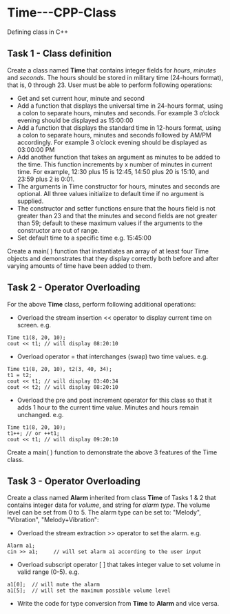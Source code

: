# Time---CPP-Class
Defining class in C++

## Task 1 - Class definition
Create a class named **Time** that contains integer fields for *hours*, *minutes* and *seconds*. The hours should be stored in military time (24-hours format), that is, 0 through 23. User must be able to perform following operations:
  * Get and set current hour, minute and second
  * Add a function that displays the universal time in 24-hours format, using a colon to separate hours, minutes and seconds. For example 3 o’clock evening should be displayed as 15:00:00
  * Add a function that displays the standard time in 12-hours format, using a colon to separate hours, minutes and seconds followed by AM/PM accordingly. For example 3 o’clock evening should be displayed as 03:00:00 PM
  * Add another function that takes an argument as minutes to be added to the time. This function increments by x number of minutes in current time. For example, 12:30 plus 15 is 12:45, 14:50 plus 20 is 15:10, and 23:59 plus 2 is 0:01.
  * The arguments in Time constructor for hours, minutes and seconds are optional. All three values initialize to default time if no argument is supplied.
  * The constructor and setter functions ensure that the hours field is not greater than 23 and that the minutes and second fields are not greater than 59; default to these maximum values if the arguments to the constructor are out of range.
  * Set default time to a specific time e.g. 15:45:00

Create a main( ) function that instantiates an array of at least four Time objects and demonstrates that they display correctly both before and after varying amounts of time have been added to them.

## Task 2 - Operator Overloading
For the above **Time** class, perform following additional operations:
 * Overload the stream insertion << operator to display current time on screen. e.g.
  ```
  Time t1(8, 20, 10); 
  cout << t1; // will display 08:20:10
  ```
 * Overload operator = that interchanges (swap) two time values. e.g.
  ```
  Time t1(8, 20, 10), t2(3, 40, 34); 
  t1 = t2; 
  cout << t1; // will display 03:40:34 
  cout << t2; // will display 08:20:10
  ```
 * Overload the pre and post increment operator for this class so that it adds 1 hour to the current time value. Minutes and hours remain unchanged. e.g.
  ```
  Time t1(8, 20, 10); 
  t1++; // or ++t1; 
  cout << t1; // will display 09:20:10
  ```
Create a main( ) function to demonstrate the above 3 features of the Time class.

## Task 3 - Operator Overloading
Create a class named **Alarm** inherited from class **Time** of Tasks 1 & 2 that contains integer data for *volume*, and string for *alarm type*. The volume level can be set from 0 to 5. The alarm type can be set to: "Melody", "Vibration", "Melody+Vibration":
 * Overload the stream extraction >> operator to set the alarm. e.g.
 ```
 Alarm a1;
 cin >> a1;     // will set alarm a1 according to the user input
 ```
 
 * Overload subscript operator [ ] that takes integer value to set volume in valid range (0-5). e.g.
 ```
 a1[0];  // will mute the alarm
 a1[5];  // will set the maximum possible volume level
 ```
* Write the code for type conversion from **Time** to **Alarm** and vice versa.
